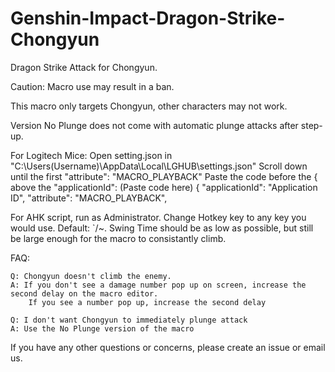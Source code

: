 # Genshin-Impact-Dragon-Strike-Chongyun
Dragon Strike Attack for Chongyun.

Caution: Macro use may result in a ban.

This macro only targets Chongyun, other characters may not work.

Version No Plunge does not come with automatic plunge attacks after step-up.


For Logitech Mice: Open setting.json in "C:\Users(Username)\AppData\Local\LGHUB\settings.json" Scroll down until the first "attribute": "MACRO_PLAYBACK" Paste the code before the { above the "applicationId": (Paste code here) { "applicationId": "Application ID", "attribute": "MACRO_PLAYBACK",

For AHK script, run as Administrator. Change Hotkey key to any key you would use. Default: `/~. Swing Time should be as low as possible, but still be large enough for the macro to consistantly climb.


FAQ:

    Q: Chongyun doesn't climb the enemy.
    A: If you don't see a damage number pop up on screen, increase the second delay on the macro editor. 
        If you see a number pop up, increase the second delay
  
    Q: I don't want Chongyun to immediately plunge attack
    A: Use the No Plunge version of the macro
  
If you have any other questions or concerns, please create an issue or email us.
